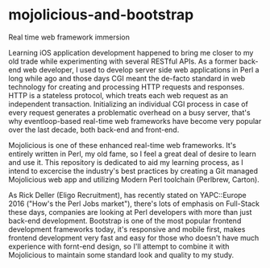 # mojolicious-and-bootstrap
Real time web framework immersion 

Learning iOS application development happened to bring me closer to my old trade while experimenting with several RESTful APIs. As a former back-end web developer, I used to develop server side web applications in Perl a long while ago and those days CGI meant the de-facto standard in web technology for creating and processing HTTP requests and responses. HTTP is a stateless protocol, which treats each web request as an independent transaction. Initializing an individual CGI process in case of every request generates a problematic overhead on a busy server, that's why eventloop-based real-time web frameworks have become very popular over the last decade, both back-end and front-end.

Mojolicious is one of these enhanced real-time web frameworks. It's entirely written in Perl, my old fame, so I feel a great deal of desire to learn and use it. This repository is dedicated to aid my learning process, as I intend to excercise the industry's best practices by creating a Git managed Mojolicious web app and utilizing Modern Perl toolchain (Perlbrew, Carton).

As Rick Deller (Eligo Recruitment), has recently stated on YAPC::Europe 2016 ("How's the Perl Jobs market"), there's lots of emphasis on Full-Stack these days, companies are looking at Perl developers with more than just back-end development. Bootstrap is one of the most popular frontend development frameworks today, it's responsive and mobile first, makes frontend development very fast and easy for those who doesn't have much experience with fornt-end design, so I'll attempt to combine it with Mojolicious to maintain some standard look and quality to my study.  
